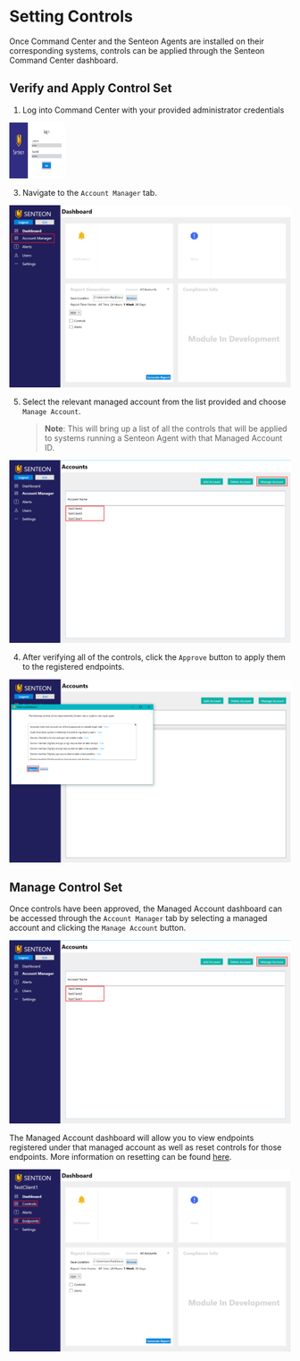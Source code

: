 # Setting Controls

Once Command Center and the Senteon Agents are installed on their corresponding systems, controls can be applied through the Senteon Command Center dashboard. 

## Verify and Apply Control Set
1. Log into Command Center with your provided administrator credentials

<img src="images/login.PNG" width="100" height="100">

3.  Navigate to the `Account Manager` tab.

![AcctMger](images/AccountManager.png)

5.  Select the relevant managed account from the list provided and choose `Manage Account`.

    > **Note**: This will bring up a list of all the controls that will be applied to systems running a Senteon Agent with that Managed Account ID.
 
![SetCtrl](images/SetControls.png)

4.  After verifying all of the controls, click the `Approve` button to apply them to the registered endpoints.

![AcptCtrl](images/AcceptControls.png)

## Manage Control Set

Once controls have been approved, the Managed Account dashboard can be accessed through the `Account Manager` tab by selecting a managed account and clicking the `Manage Account` button.

![SetCtrl](images/SetControls.png)

The Managed Account dashboard will allow you to view endpoints registered under that managed account as well as reset controls for those endpoints. More information on resetting can be found [here](resetting.md).

![mngCtrl](images/managedAccount.png)
